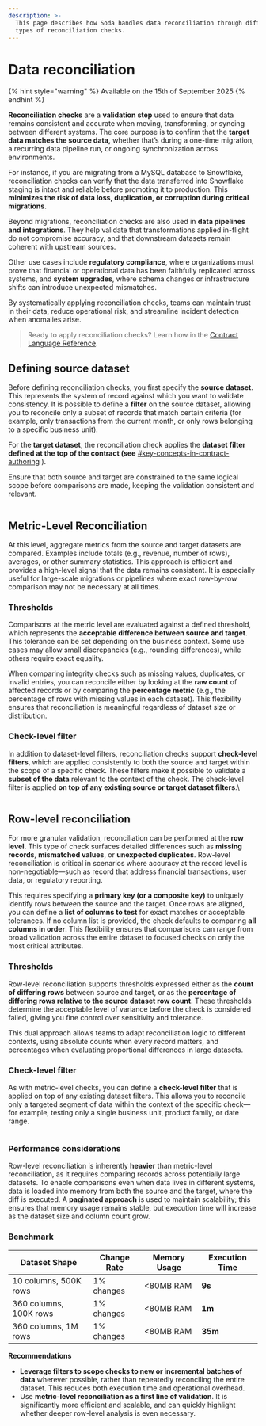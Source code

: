 ```yaml
---
description: >-
  This page describes how Soda handles data reconciliation through different
  types of reconciliation checks.
---
```


# Data reconciliation

{% hint style="warning" %}
Available on the 15th of September 2025
{% endhint %}

**Reconciliation checks** are a **validation step** used to ensure that data remains consistent and accurate when moving, transforming, or syncing between different systems. The core purpose is to confirm that the **target data matches the source data,** whether that’s during a one-time migration, a recurring data pipeline run, or ongoing synchronization across environments.&#x20;

For instance, if you are migrating from a MySQL database to Snowflake, reconciliation checks can verify that the data transferred into Snowflake staging is intact and reliable before promoting it to production. This **minimizes the risk of data loss, duplication, or corruption during critical migrations**.

Beyond migrations, reconciliation checks are also used in **data pipelines and integrations**. They help validate that transformations applied in-flight do not compromise accuracy, and that downstream datasets remain coherent with upstream sources.&#x20;

Other use cases include **regulatory compliance**, where organizations must prove that financial or operational data has been faithfully replicated across systems, and **system upgrades**, where schema changes or infrastructure shifts can introduce unexpected mismatches.

By systematically applying reconciliation checks, teams can maintain trust in their data, reduce operational risk, and streamline incident detection when anomalies arise.

> Ready to apply reconciliation checks? Learn how in the [Contract Language Reference](../reference/contract-language-reference/reconciliation-checks.md).

## Defining source dataset

Before defining reconciliation checks, you first specify the **source dataset**. This represents the system of record against which you want to validate consistency. It is possible to define a **filter** on the source dataset, allowing you to reconcile only a subset of records that match certain criteria (for example, only transactions from the current month, or only rows belonging to a specific business unit).

For the **target dataset**, the reconciliation check applies the **dataset filter defined at the top of the contract (see** [#key-concepts-in-contract-authoring](cloud-managed-data-contracts/author-a-contract-in-soda-cloud.md#key-concepts-in-contract-authoring "mention") ).&#x20;

Ensure that both source and target are constrained to the same logical scope before comparisons are made, keeping the validation consistent and relevant.

<figure><img src="../.gitbook/assets/Screenshot 2025-08-21 at 2.28.13 PM.png" alt=""><figcaption></figcaption></figure>

## **Metric-Level Reconciliation**

At this level, aggregate metrics from the source and target datasets are compared. Examples include totals (e.g., revenue, number of rows), averages, or other summary statistics. This approach is efficient and provides a high-level signal that the data remains consistent. It is especially useful for large-scale migrations or pipelines where exact row-by-row comparison may not be necessary at all times.

### Thresholds&#x20;

Comparisons at the metric level are evaluated against a defined threshold, which represents the **acceptable difference between source and target**. This tolerance can be set depending on the business context. Some use cases may allow small discrepancies (e.g., rounding differences), while others require exact equality.

When comparing integrity checks such as missing values, duplicates, or invalid entries, you can reconcile either by looking at the **raw count** of affected records or by comparing the **percentage metric** (e.g., the percentage of rows with missing values in each dataset). This flexibility ensures that reconciliation is meaningful regardless of dataset size or distribution.

### Check-level filter

In addition to dataset-level filters, reconciliation checks support **check-level filters**, which are applied consistently to both the source and target within the scope of a specific check. These filters make it possible to validate a **subset of the data** relevant to the context of the check.  The check-level filter is applied **on top of any existing source or target dataset filters**.\


<figure><img src="../.gitbook/assets/Screenshot 2025-08-21 at 2.32.53 PM.png" alt=""><figcaption></figcaption></figure>



## **Row-level reconciliation**

For more granular validation, reconciliation can be performed at the **row level**. This type of check surfaces detailed differences such as **missing records**, **mismatched values**, or **unexpected duplicates**. Row-level reconciliation is critical in scenarios where accuracy at the record level is non-negotiable—such as record that address financial transactions, user data, or regulatory reporting.

This requires specifying a **primary key (or a composite key)** to uniquely identify rows between the source and the target. Once rows are aligned, you can define a **list of columns to test** for exact matches or acceptable tolerances. If no column list is provided, the check defaults to comparing **all columns in order**. This flexibility ensures that comparisons can range from broad validation across the entire dataset to focused checks on only the most critical attributes.

### Thresholds&#x20;

Row-level reconciliation supports thresholds expressed either as the **count of differing rows** between source and target, or as the **percentage of differing rows relative to the source dataset row count**. These thresholds determine the acceptable level of variance before the check is considered failed, giving you fine control over sensitivity and tolerance.&#x20;

This dual approach allows teams to adapt reconciliation logic to different contexts,  using absolute counts when every record matters, and percentages when evaluating proportional differences in large datasets.

### Check-level filter

As with metric-level checks, you can define a **check-level filter** that is applied on top of any existing dataset filters. This allows you to reconcile only a targeted segment of data within the context of the specific check—for example, testing only a single business unit, product family, or date range.



<figure><img src="../.gitbook/assets/Screenshot 2025-08-21 at 3.10.27 PM.png" alt=""><figcaption></figcaption></figure>



### Performance considerations

Row-level reconciliation is inherently **heavier** than metric-level reconciliation, as it requires comparing records across potentially large datasets. To enable comparisons even when data lives in different systems, data is loaded into memory from both the source and the target, where the diff is executed. A **paginated approach** is used to maintain scalability; this ensures that memory usage remains stable, but execution time will increase as the dataset size and column count grow.



### Benchmark&#x20;

| Dataset Shape          | Change Rate | Memory Usage | Execution Time  |
| ---------------------- | ----------- | ------------ | --------------- |
| 10 columns, 500K rows  | 1% changes  | <80MB RAM    | **9s**          |
| 360 columns, 100K rows | 1% changes  | <80MB RAM    | **1m**          |
| 360 columns, 1M rows   | 1% changes  | <80MB RAM    | **35m**         |

**Recommendations**

* **Leverage filters to scope checks to new or incremental batches of data** wherever possible, rather than repeatedly reconciling the entire dataset. This reduces both execution time and operational overhead.
* Use **metric-level reconciliation as a first line of validation**. It is significantly more efficient and scalable, and can quickly highlight whether deeper row-level analysis is even necessary.
